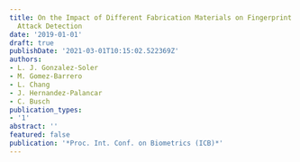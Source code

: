 ```yaml
---
title: On the Impact of Different Fabrication Materials on Fingerprint Presentation
  Attack Detection
date: '2019-01-01'
draft: true
publishDate: '2021-03-01T10:15:02.522369Z'
authors:
- L. J. Gonzalez-Soler
- M. Gomez-Barrero
- L. Chang
- J. Hernandez-Palancar
- C. Busch
publication_types:
- '1'
abstract: ''
featured: false
publication: '*Proc. Int. Conf. on Biometrics (ICB)*'
---
```


